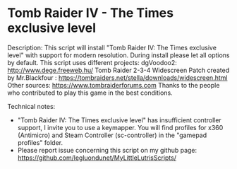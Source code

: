 # Tomb Raider IV - The Times exclusive level

Description:
This script will install "Tomb Raider IV: The Times exclusive level" with support for modern resolution.
During install please let all options by default.
This script uses different projects:
dgVoodoo2: http://www.dege.freeweb.hu/
Tomb Raider 2-3-4 Widescreen Patch created by Mr.Blackfour : https://tombraiders.net/stella/downloads/widescreen.html
Other sources: https://www.tombraiderforums.com
Thanks to the people who contributed to play this game in the best conditions.

Technical notes:
- "Tomb Raider IV: The Times exclusive level" has insufficient controller support, I invite you to use a keymapper. You will find profiles for x360 (Antimicro) and Steam Controller (sc-controller) in the "gamepad profiles" folder.
- Please report issue concerning this script on my github page:
https://github.com/legluondunet/MyLittleLutrisScripts/
